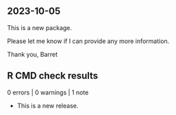 ## 2023-10-05

This is a new package.

Please let me know if I can provide any more information.

Thank you,
Barret


## R CMD check results

0 errors | 0 warnings | 1 note

* This is a new release.
